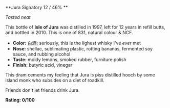 ﻿**Jura Signatory 12 / 46% **

*Tasted neat*

This bottle of **Isle of Jura** was distilled in 1997, left for 12 years in refill butts, and bottled in 2010.  This is one of 831, natural colour & NCF.

* **Color:** 白酒; seriously, this is the lighest whisky I've *ever* met
* **Nose:** shellac, sublimating plastic, rotting bananas, fermented soy sauce, and rubbing alcohol
* **Taste:** moldy lemons, smoked rubber, furniture polish
* **Finish:** butyric acid, vinegar

This dram cements my feeling that Jura is piss distilled hooch by some island monk who subsides on a diet of roadkill.

Friends don't let friends drink Jura.

**Rating: 0/100**